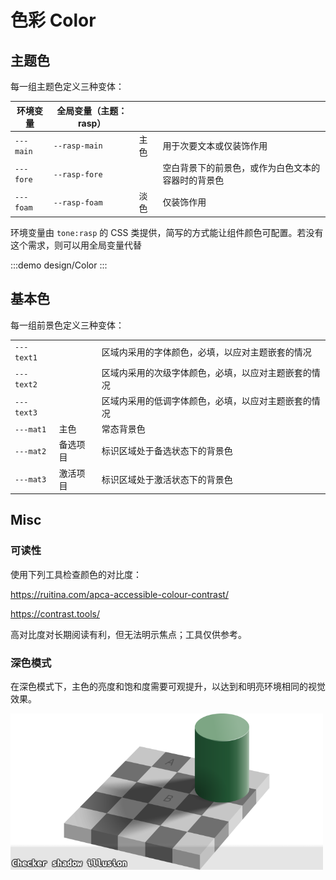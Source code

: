 # 色彩 Color

## 主题色

每一组主题色定义三种变体：

| 环境变量  | 全局变量（主题：rasp） |      |                                          |
| --------- | ---------------------- | ---- | ---------------------------------------- |
| `---main` | `--rasp-main`          | 主色 | 用于次要文本或仅装饰作用                 |
| `---fore` | `--rasp-fore`          |      | 空白背景下的前景色，或作为白色文本的容器时的背景色 |
| `---foam` | `--rasp-foam`          | 淡色 | 仅装饰作用                               |

环境变量由 `tone:rasp` 的 CSS 类提供，简写的方式能让组件颜色可配置。若没有这个需求，则可以用全局变量代替

:::demo design/Color
:::

## 基本色

每一组前景色定义三种变体：

|            |          |                                                      |
| ---------- | -------- | ---------------------------------------------------- |
| `---text1` |          | 区域内采用的字体颜色，必填，以应对主题嵌套的情况     |
| `---text2` |          | 区域内采用的次级字体颜色，必填，以应对主题嵌套的情况 |
| `---text3` |          | 区域内采用的低调字体颜色，必填，以应对主题嵌套的情况 |
| `---mat1`  | 主色     | 常态背景色                                           |
| `---mat2`  | 备选项目 | 标识区域处于备选状态下的背景色                       |
| `---mat3`  | 激活项目 | 标识区域处于激活状态下的背景色                       |

## Misc

### 可读性

使用下列工具检查颜色的对比度：

https://ruitina.com/apca-accessible-colour-contrast/

https://contrast.tools/

高对比度对长期阅读有利，但无法明示焦点；工具仅供参考。

### 深色模式

在深色模式下，主色的亮度和饱和度需要可观提升，以达到和明亮环境相同的视觉效果。

![Checker shadow illusion](./Color01.png)
